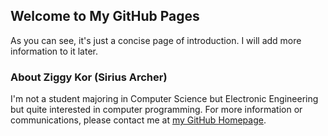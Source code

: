 ## Welcome to My GitHub Pages

As you can see, it's just a concise page of introduction. I will add more information to it later.

### About Ziggy Kor (Sirius Archer)

I'm not a student majoring in Computer Science but Electronic Engineering but quite interested in computer programming.
For more information or communications, please contact me at [my GitHub Homepage](https://github.com/ZiggyKor).
